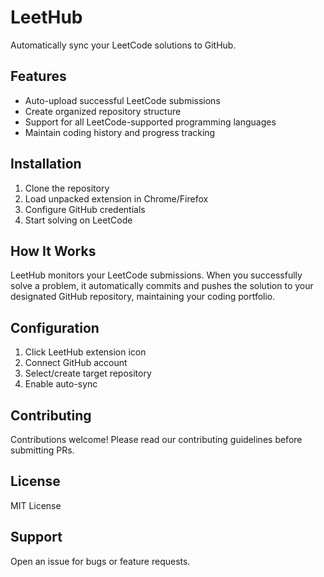 # LeetHub

Automatically sync your LeetCode solutions to GitHub.

## Features
- Auto-upload successful LeetCode submissions
- Create organized repository structure
- Support for all LeetCode-supported programming languages
- Maintain coding history and progress tracking

## Installation
1. Clone the repository
2. Load unpacked extension in Chrome/Firefox
3. Configure GitHub credentials
4. Start solving on LeetCode

## How It Works
LeetHub monitors your LeetCode submissions. When you successfully solve a problem, it automatically commits and pushes the solution to your designated GitHub repository, maintaining your coding portfolio.

## Configuration
1. Click LeetHub extension icon
2. Connect GitHub account
3. Select/create target repository
4. Enable auto-sync

## Contributing
Contributions welcome! Please read our contributing guidelines before submitting PRs.

## License
MIT License

## Support
Open an issue for bugs or feature requests.
